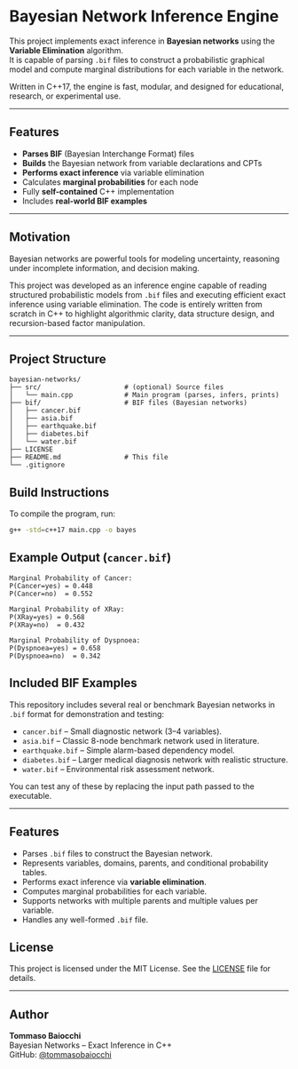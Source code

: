 # Bayesian Network Inference Engine

This project implements exact inference in **Bayesian networks** using the **Variable Elimination** algorithm.  
It is capable of parsing `.bif` files to construct a probabilistic graphical model and compute marginal distributions for each variable in the network.

Written in C++17, the engine is fast, modular, and designed for educational, research, or experimental use.

---

## Features

- **Parses BIF** (Bayesian Interchange Format) files
- **Builds** the Bayesian network from variable declarations and CPTs
- **Performs exact inference** via variable elimination
- Calculates **marginal probabilities** for each node
- Fully **self-contained** C++ implementation
- Includes **real-world BIF examples**

---

## Motivation

Bayesian networks are powerful tools for modeling uncertainty, reasoning under incomplete information, and decision making.

This project was developed as an inference engine capable of reading structured probabilistic models from `.bif` files and executing efficient exact inference using variable elimination. The code is entirely written from scratch in C++ to highlight algorithmic clarity, data structure design, and recursion-based factor manipulation.

---

## Project Structure
```
bayesian-networks/
├── src/                     # (optional) Source files
│   └── main.cpp             # Main program (parses, infers, prints)
├── bif/                     # BIF files (Bayesian networks)
│   ├── cancer.bif
│   ├── asia.bif
│   ├── earthquake.bif
│   ├── diabetes.bif
│   └── water.bif
├── LICENSE
├── README.md                # This file
└── .gitignore
```

## Build Instructions

To compile the program, run:

```bash
g++ -std=c++17 main.cpp -o bayes

```
## Example Output (`cancer.bif`)

```
Marginal Probability of Cancer:
P(Cancer=yes) = 0.448
P(Cancer=no)  = 0.552

Marginal Probability of XRay:
P(XRay=yes) = 0.568
P(XRay=no)  = 0.432

Marginal Probability of Dyspnoea:
P(Dyspnoea=yes) = 0.658
P(Dyspnoea=no)  = 0.342
```
## Included BIF Examples

This repository includes several real or benchmark Bayesian networks in `.bif` format for demonstration and testing:

- `cancer.bif` – Small diagnostic network (3–4 variables).
- `asia.bif` – Classic 8-node benchmark network used in literature.
- `earthquake.bif` – Simple alarm-based dependency model.
- `diabetes.bif` – Larger medical diagnosis network with realistic structure.
- `water.bif` – Environmental risk assessment network.

You can test any of these by replacing the input path passed to the executable.

---

## Features

- Parses `.bif` files to construct the Bayesian network.
- Represents variables, domains, parents, and conditional probability tables.
- Performs exact inference via **variable elimination**.
- Computes marginal probabilities for each variable.
- Supports networks with multiple parents and multiple values per variable.
- Handles any well-formed `.bif` file.

## License

This project is licensed under the MIT License. See the [LICENSE](./LICENSE) file for details.

---

## Author

**Tommaso Baiocchi**  
Bayesian Networks – Exact Inference in C++  
GitHub: [@tommasobaiocchi](https://github.com/tommasobaiocchi)
